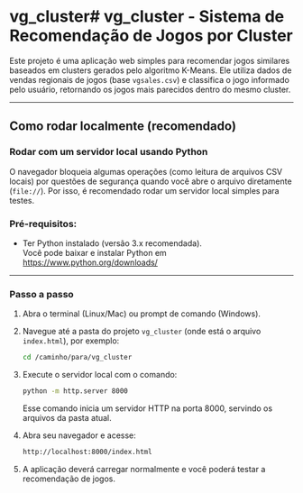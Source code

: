 # vg_cluster# vg_cluster - Sistema de Recomendação de Jogos por Cluster

Este projeto é uma aplicação web simples para recomendar jogos similares baseados em clusters gerados pelo algoritmo K-Means. Ele utiliza dados de vendas regionais de jogos (base `vgsales.csv`) e classifica o jogo informado pelo usuário, retornando os jogos mais parecidos dentro do mesmo cluster.

---

## Como rodar localmente (recomendado)

### Rodar com um servidor local usando Python

O navegador bloqueia algumas operações (como leitura de arquivos CSV locais) por questões de segurança quando você abre o arquivo diretamente (`file://`). Por isso, é recomendado rodar um servidor local simples para testes.

### Pré-requisitos:

- Ter Python instalado (versão 3.x recomendada).  
  Você pode baixar e instalar Python em https://www.python.org/downloads/

---

### Passo a passo

1. Abra o terminal (Linux/Mac) ou prompt de comando (Windows).

2. Navegue até a pasta do projeto `vg_cluster` (onde está o arquivo `index.html`), por exemplo:

   ```bash
   cd /caminho/para/vg_cluster
   ```

3. Execute o servidor local com o comando:

   ```bash
   python -m http.server 8000
   ```
   
   Esse comando inicia um servidor HTTP na porta 8000, servindo os arquivos da pasta atual.

4. Abra seu navegador e acesse:

   ```bash
   http://localhost:8000/index.html
   ```
   
5. A aplicação deverá carregar normalmente e você poderá testar a recomendação de jogos. 
